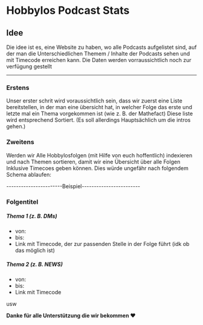 # Hobbylos Podcast Stats


## Idee
Die idee ist es, eine Website zu haben, wo alle Podcasts aufgelistet sind, auf der man die Unterschiedlichen Themem / Inhalte der Podcasts sehen und mit Timecode erreichen kann. 
Die Daten werden vorraussichtlich noch zur verfügung gestellt

----------------------------------------------------------------

### Erstens 
Unser erster schrit wird voraussichtlich sein, dass wir zuerst eine Liste bereitstellen, in der man eine übersicht hat, in welcher Folge das erste und letzte mal ein Thema vorgekommen ist (wie z. B. der Mathefact)
Diese liste wird entsprechend Sortiert. (Es soll allerdings Hauptsächlich um die intros gehen.)

### Zweitens
Werden wir Alle Hobbylosfolgen (mit Hilfe von euch hoffentlich) indexieren und nach Themen sortieren, damit wir eine Übersicht über alle Folgen Inklusive Timecoes geben können. Dies würde ungefähr nach folgendem Schema ablaufen: 

-----------------------Beispiel------------------------

### <b>Folgentitel</b>
##### Thema 1 (z. B. DMs)
 - von: 
 - bis: 
 - Link mit Timecode, der zur passenden Stelle in der Folge führt (idk ob das möglich ist)

##### Thema 2 (z. B. NEWS)
 - von: 
 - bis: 
 - Link mit Timecode

 usw

 <b>Danke für alle Unterstützung die wir bekommen ❤️</b>